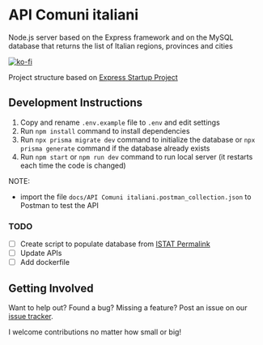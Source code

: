 # API Comuni italiani
Node.js server based on the Express framework and on the MySQL database that returns the list of Italian regions, provinces and cities

[![ko-fi](https://ko-fi.com/img/githubbutton_sm.svg)](https://ko-fi.com/C0C46QJ0M)

Project structure based on [Express Startup Project](https://github.com/AntoninoBonanno/express-startup-project#express-startup-project)

## Development Instructions

1. Copy and rename `.env.example` file to `.env` and edit settings
2. Run `npm install` command to install dependencies
3. Run `npx prisma migrate dev` command to initialize the database or `npx prisma generate` command if the database already exists
4. Run `npm start` or `npm run dev` command to run local server (it restarts each time the code is changed)

NOTE:
- import the file `docs/API Comuni italiani.postman_collection.json` to Postman to test the API

### TODO
- [ ] Create script to populate database from [ISTAT Permalink](https://www.istat.it/it/archivio/6789)
- [ ] Update APIs
- [ ] Add dockerfile

## Getting Involved

Want to help out? Found a bug? Missing a feature? Post an issue on our [issue tracker](https://github.com/AntoninoBonanno/api-comuni-italiani/issues).

I welcome contributions no matter how small or big!
